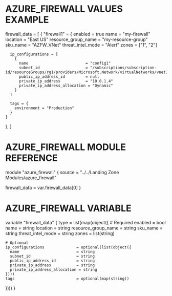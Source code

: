 # AZURE_FIREWALL VALUES EXAMPLE
firewall_data = [
  {
    "firewall1" = {
      enabled                        = true
      name                           = "my-firewall"
      location                       = "East US"
      resource_group_name            = "my-resource-group"
      sku_name                       = "AZFW_VNet"
      threat_intel_mode              = "Alert"
      zones                          = ["1", "2"]
      
      ip_configurations = [
        {
          name                         = "config1"
          subnet_id                    = "/subscriptions/subscription-id/resourceGroups/rg1/providers/Microsoft.Network/virtualNetworks/vnet1/subnets/subnet1"
          public_ip_address_id         = null
          private_ip_address           = "10.0.1.4"
          private_ip_address_allocation = "Dynamic"
        }
      ]

      tags = {
        environment = "Production"
      }
    }
  },
]

# AZURE_FIREWALL MODULE REFERENCE
module "azure_firewall" {
  source = "../../Landing Zone Modules/azure_firewall"

  firewall_data = var.firewall_data[0]
}

# AZURE_FIREWALL VARIABLE
variable "firewall_data" {
  type = list(map(object({
    # Required
    enabled                        = bool
    name                           = string
    location                       = string
    resource_group_name            = string
    sku_name                       = string
    threat_intel_mode              = string
    zones                          = list(string)

    # Optional
    ip_configurations              = optional(list(object({
      name                         = string
      subnet_id                    = string
      public_ip_address_id         = string
      private_ip_address           = string
      private_ip_address_allocation = string
    })))
    tags                           = optional(map(string))
  })))
}
